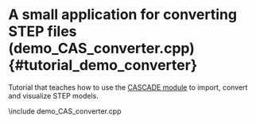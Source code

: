 A small application for converting STEP files (demo_CAS_converter.cpp)  {#tutorial_demo_converter}
==========================


Tutorial that teaches how to use the 
[CASCADE module](group__cascade__module.html)
to import, convert and visualize STEP models.

 
\include demo_CAS_converter.cpp